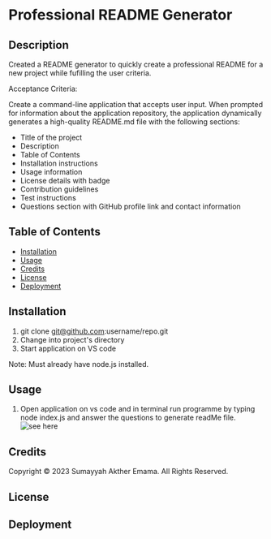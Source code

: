 #  Professional README Generator

## Description
 Created a README generator to quickly create a professional README for a new project while fufilling the user criteria. 

Acceptance Criteria:

Create a command-line application that accepts user input.
When prompted for information about the application repository, the application dynamically generates a high-quality README.md file with the following sections:

- Title of the project
- Description
- Table of Contents
- Installation instructions
- Usage information
- License details with badge
- Contribution guidelines
- Test instructions
- Questions section with GitHub profile link and contact information
 


## Table of Contents

* [Installation](#installation)
* [Usage](#usage)
* [Credits](#credits)
* [License](#license)
* [Deployment](#deployment)


## Installation

1) git clone git@github.com:username/repo.git
2) Change into project's directory
3) Start application on VS code

Note: Must already have node.js installed.


## Usage 

1) Open application on vs code and in terminal run programme by typing node index.js and answer the questions to generate readMe file.
![see here](.png)


## Credits

Copyright © 2023 Sumayyah Akther Emama. All Rights Reserved.

## License


## Deployment 


